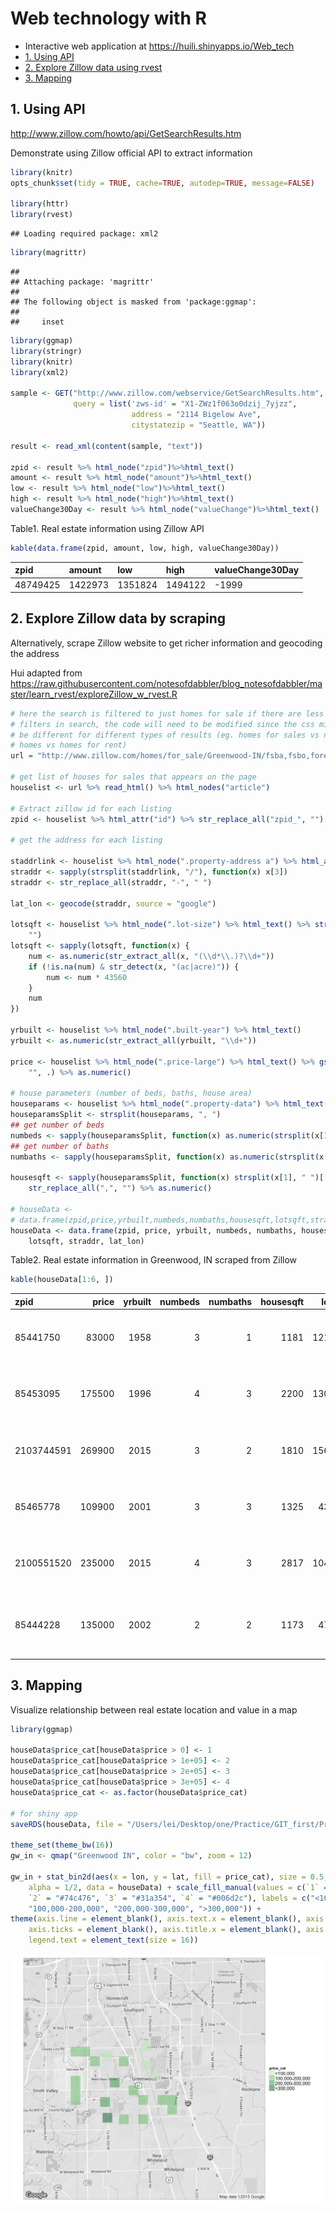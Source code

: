 # Web technology with R


* Interactive web application at <https://huili.shinyapps.io/Web_tech>
* [1\. Using API](#1-using-api)
* [2\. Explore Zillow data using rvest](#2-explore-zillow-data-using-rvest)
* [3\. Mapping](#3-mapping)


## 1. Using API 
<http://www.zillow.com/howto/api/GetSearchResults.htm>

Demonstrate using Zillow official API to extract information


```r
library(knitr)
opts_chunk$set(tidy = TRUE, cache=TRUE, autodep=TRUE, message=FALSE)

library(httr)
library(rvest)
```

```
## Loading required package: xml2
```

```r
library(magrittr)
```

```
## 
## Attaching package: 'magrittr'
## 
## The following object is masked from 'package:ggmap':
## 
##     inset
```

```r
library(ggmap)
library(stringr)
library(knitr)
library(xml2)
 
sample <- GET("http://www.zillow.com/webservice/GetSearchResults.htm", 
              query = list('zws-id' = "X1-ZWz1f063o0dzij_7yjzz", 
                           address = "2114 Bigelow Ave",
                           citystatezip = "Seattle, WA"))

result <- read_xml(content(sample, "text"))

zpid <- result %>% html_node("zpid")%>%html_text()
amount <- result %>% html_node("amount")%>%html_text()
low <- result %>% html_node("low")%>%html_text()
high <- result %>% html_node("high")%>%html_text()
valueChange30Day <- result %>% html_node("valueChange")%>%html_text()
```


Table1. Real estate information using Zillow API


```r
kable(data.frame(zpid, amount, low, high, valueChange30Day))
```



|zpid     |amount  |low     |high    |valueChange30Day |
|:--------|:-------|:-------|:-------|:----------------|
|48749425 |1422973 |1351824 |1494122 |-1999            |



## 2. Explore Zillow data by scraping

Alternatively, scrape Zillow website to get richer information and geocoding the address

Hui adapted from https://raw.githubusercontent.com/notesofdabbler/blog_notesofdabbler/master/learn_rvest/exploreZillow_w_rvest.R
 

```r
# here the search is filtered to just homes for sale if there are less
# filters in search, the code will need to be modified since the css might
# be different for different types of results (eg. homes for sales vs new
# homes vs homes for rent)
url = "http://www.zillow.com/homes/for_sale/Greenwood-IN/fsba,fsbo,fore,cmsn_lt/house_type/52333_rid/39.638414,-86.011362,39.550714,-86.179419_rect/12_zm/0_mmm/"

# get list of houses for sales that appears on the page
houselist <- url %>% read_html() %>% html_nodes("article")

# Extract zillow id for each listing
zpid <- houselist %>% html_attr("id") %>% str_replace_all("zpid_", "")

# get the address for each listing

staddrlink <- houselist %>% html_node(".property-address a") %>% html_attr("href")
straddr <- sapply(strsplit(staddrlink, "/"), function(x) x[3])
straddr <- str_replace_all(straddr, "-", " ")

lat_lon <- geocode(straddr, source = "google")

lotsqft <- houselist %>% html_node(".lot-size") %>% html_text() %>% str_replace_all(",", 
    "")
lotsqft <- sapply(lotsqft, function(x) {
    num <- as.numeric(str_extract_all(x, "(\\d*\\.)?\\d+"))
    if (!is.na(num) & str_detect(x, "(ac|acre)")) {
        num <- num * 43560
    }
    num
})

yrbuilt <- houselist %>% html_node(".built-year") %>% html_text()
yrbuilt <- as.numeric(str_extract_all(yrbuilt, "\\d+"))

price <- houselist %>% html_node(".price-large") %>% html_text() %>% gsub("[\\$a-zA-Z,]", 
    "", .) %>% as.numeric()

# house parameters (number of beds, baths, house area)
houseparams <- houselist %>% html_node(".property-data") %>% html_text()
houseparamsSplit <- strsplit(houseparams, ", ")
## get number of beds
numbeds <- sapply(houseparamsSplit, function(x) as.numeric(strsplit(x[1], " ")[[1]][1]))
## get number of baths
numbaths <- sapply(houseparamsSplit, function(x) as.numeric(strsplit(x[1], " ")[[1]][4]))

housesqft <- sapply(houseparamsSplit, function(x) strsplit(x[1], " ")[[1]][7]) %>% 
    str_replace_all(",", "") %>% as.numeric()

# houseData <-
# data.frame(zpid,price,yrbuilt,numbeds,numbaths,housesqft,lotsqft,straddr)
houseData <- data.frame(zpid, price, yrbuilt, numbeds, numbaths, housesqft, 
    lotsqft, straddr, lat_lon)
```


Table2. Real estate information in Greenwood, IN scraped from Zillow

```r
kable(houseData[1:6, ])
```



|zpid       |  price| yrbuilt| numbeds| numbaths| housesqft| lotsqft|straddr                                      |       lon|      lat|
|:----------|------:|-------:|-------:|--------:|---------:|-------:|:--------------------------------------------|---------:|--------:|
|85441750   |  83000|    1958|       3|        1|      1181| 12196.8|12 Patterson St Greenwood IN 46143           | -86.09198| 39.61548|
|85453095   | 175500|    1996|       4|        3|      2200| 13068.0|801 Lionshead Ln Greenwood IN 46143          | -86.17355| 39.60472|
|2103744591 | 269900|    2015|       3|        2|      1810| 15681.6|537 Weyworth Pl Greenwood IN 46142           | -86.13726| 39.60961|
|85465778   | 109900|    2001|       3|        3|      1325|  4356.0|2391 Providence Ct Greenwood IN 46143        | -86.10520| 39.58174|
|2100551520 | 235000|    2015|       4|        3|      2817| 10454.0|1641 Windborne Ln Greenwood IN 46143         | -86.14667| 39.59392|
|85444228   | 135000|    2002|       2|        2|      1173|  4791.0|1112 Lincoln Park East Dr Greenwood IN 46142 | -86.16448| 39.63262|


## 3. Mapping

Visualize relationship between real estate location and value in a map



```r
library(ggmap)

houseData$price_cat[houseData$price > 0] <- 1
houseData$price_cat[houseData$price > 1e+05] <- 2
houseData$price_cat[houseData$price > 2e+05] <- 3
houseData$price_cat[houseData$price > 3e+05] <- 4
houseData$price_cat <- as.factor(houseData$price_cat)

# for shiny app
saveRDS(houseData, file = "/Users/lei/Desktop/one/Practice/GIT_first/Projects/Web technology with R/Shiny web app/houseData.rds")

theme_set(theme_bw(16))
gw_in <- qmap("Greenwood IN", color = "bw", zoom = 12)

gw_in + stat_bin2d(aes(x = lon, y = lat, fill = price_cat), size = 0.5, bins = 25, 
    alpha = 1/2, data = houseData) + scale_fill_manual(values = c(`1` = "#c7e9c0", 
    `2` = "#74c476", `3` = "#31a354", `4` = "#006d2c"), labels = c("<100,000", 
    "100,000-200,000", "200,000-300,000", ">300,000")) + 
theme(axis.line = element_blank(), axis.text.x = element_blank(), axis.text.y = element_blank(), 
    axis.ticks = element_blank(), axis.title.x = element_blank(), axis.title.y = element_blank(), 
    legend.text = element_text(size = 16))
```

![plot of chunk unnamed-chunk-5](figure/unnamed-chunk-5-1.png) 



